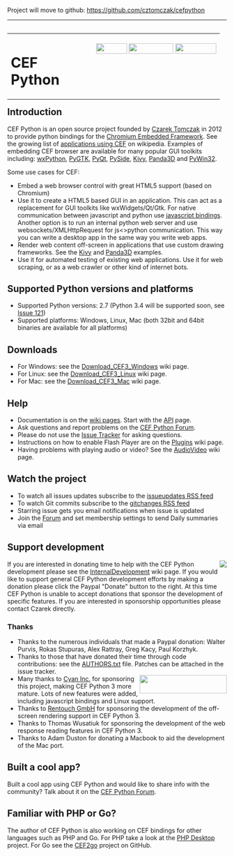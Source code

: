 Project will move to github: https://github.com/cztomczak/cefpython


---


<table cellpadding='0' cellspacing='0' align='left' border='0' width='100%'><tr>
<td width='180'>
<h1>CEF Python</h1>
</td>
<td valign='top'>
<br>
<a href='https://twitter.com/intent/tweet?text=Python+bindings+for+embedding+Chromium+browser+in+desktop+applications&url=https://code.google.com/p/cefpython/' title='Tweet'><img src='https://phpdesktop.googlecode.com/git/var/share-buttons/tweet.jpg' width='71' height='24' /></a>
<a href='https://delicious.com/save?v=5&provider=cefpython&noui&jump=close&url=https://code.google.com/p/cefpython/&title=Python+bindings+for+embedding+Chromium+browser+in+desktop+applications' title='Delicious'><img src='https://phpdesktop.googlecode.com/git/var/share-buttons/delicious.png' width='102' height='24' /></a>
<a href='http://www.reddit.com/submit?url=https://code.google.com/p/cefpython/' title='Reddit this!'><img src='https://phpdesktop.googlecode.com/git/var/share-buttons/reddit.gif?x=1' width='94' height='24' /></a>
</td>
</tr></table>

## Introduction ##

CEF Python is an open source project founded by [Czarek Tomczak](http://www.linkedin.com/in/czarektomczak) in 2012 to provide python bindings for the [Chromium Embedded Framework](http://code.google.com/p/chromiumembedded/). See the growing list of [applications using CEF](http://en.wikipedia.org/wiki/Chromium_Embedded_Framework#Applications_using_CEF) on wikipedia. Examples of embedding CEF browser are available for many popular GUI toolkits including: [wxPython](wxPython.md), [PyGTK](PyGTK.md), [PyQt](PyQt.md), [PySide](PySide.md), [Kivy](Kivy.md), [Panda3D](Panda3D.md) and [PyWin32](https://code.google.com/p/cefpython/source/browse/cefpython/cef3/windows/binaries_32bit/pywin32.py).

Some use cases for CEF:
  * Embed a web browser control with great HTML5 support (based on Chromium)
  * Use it to create a HTML5 based GUI in an application. This can act as a replacement for GUI toolkits like wxWidgets/Qt/Gtk. For native communication between javascript and python use [javascript bindings](JavascriptBindings.md). Another option is to run an internal python web server and use websockets/XMLHttpRequest for js<>python communication. This way you can write a desktop app in the same way you write web apps.
  * Render web content off-screen in applications that use custom drawing frameworks. See the [Kivy](Kivy.md) and [Panda3D](Panda3D.md) examples.
  * Use it for automated testing of existing web applications. Use it for web scraping, or as a web crawler or other kind of internet bots.

## Supported Python versions and platforms ##

  * Supported Python versions: 2.7 (Python 3.4 will be supported soon, see [Issue 121](https://code.google.com/p/cefpython/issues/detail?id=121))
  * Supported platforms: Windows, Linux, Mac (both 32bit and 64bit binaries are available for all platforms)

## Downloads ##

  * For Windows: see the [Download\_CEF3\_Windows](Download_CEF3_Windows.md) wiki page.
  * For Linux: see the [Download\_CEF3\_Linux](Download_CEF3_Linux.md) wiki page.
  * For Mac: see the [Download\_CEF3\_Mac](Download_CEF3_Mac.md) wiki page.

## Help ##

  * Documentation is on the [wiki pages](http://code.google.com/p/cefpython/w/list). Start with the [API](API.md) page.
  * Ask questions and report problems on the [CEF Python Forum](https://groups.google.com/group/cefpython).
  * Please do not use the [Issue Tracker](http://code.google.com/p/cefpython/issues/list) for asking questions.
  * Instructions on how to enable Flash Player are on the [Plugins](Plugins.md) wiki page.
  * Having problems with playing audio or video? See the [AudioVideo](AudioVideo.md) wiki page.

## Watch the project ##

  * To watch all issues updates subscribe to the [issueupdates RSS feed](https://code.google.com/feeds/p/cefpython/issueupdates/basic)
  * To watch Git commits subscribe to the [gitchanges RSS feed](https://code.google.com/feeds/p/cefpython/gitchanges/basic)
  * Starring issue gets you email notifications when issue is updated
  * Join the [Forum](http://groups.google.com/group/cefpython) and set membership settings to send Daily summaries via email

## Support development ##

<a href='https://www.paypal.com/cgi-bin/webscr?cmd=_s-xclick&hosted_button_id=95W9VHNSFWRUN'><img src='https://www.paypalobjects.com/en_US/GB/i/btn/btn_donateCC_LG.gif' align='right' /></a> If you are interested in donating time to help with the CEF Python development please see the [InternalDevelopment](InternalDevelopment.md) wiki page. If you would like to support general CEF Python development efforts by making a donation please click the Paypal "Donate" button to the right. At this time CEF Python is unable to accept donations that sponsor the development of specific features. If you are interested in sponsorship opportunities please contact Czarek directly.

### Thanks ###

  * Thanks to the numerous individuals that made a Paypal donation: Walter Purvis, Rokas Stupuras, Alex Rattray, Greg Kacy, Paul Korzhyk.
  * Thanks to those that have donated their time through code contributions: see the  [AUTHORS.txt](https://code.google.com/p/cefpython/source/browse/cefpython/AUTHORS.txt) file. Patches can be attached in the issue tracker.
  * <a href='http://www.cyaninc.com/'><img width='200' align='right' height='42' src='https://cefpython.googlecode.com/git/cefpython/var/cyan_new_logo.png' /></a>Many thanks to [Cyan Inc.](http://www.cyaninc.com/) for sponsoring this project, making CEF Python 3 more mature. Lots of new features were added, including javascript bindings and Linux support.
  * Thanks to [Rentouch GmbH](http://www.rentouch.ch/) for sponsoring the development of the off-screen rendering support in CEF Python 3.
  * Thanks to Thomas Wusatiuk for sponsoring the development of the web response reading features in CEF Python 3.
  * Thanks to Adam Duston for donating a Macbook to aid the development of the Mac port.

## Built a cool app? ##

Built a cool app using CEF Python and would like to share info with the community? Talk about it on the [CEF Python Forum](https://groups.google.com/group/cefpython?hl=en).

## Familiar with PHP or Go? ##

The author of CEF Python is also working on CEF bindings for other languages such as PHP and Go. For PHP take a look at the [PHP Desktop](http://code.google.com/p/phpdesktop/) project. For Go see the [CEF2go](https://github.com/CzarekTomczak/cef2go) project on GitHub.